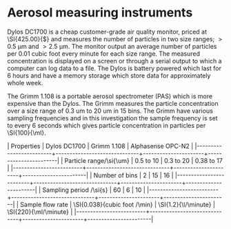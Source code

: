 
# Aerosol measuring instruments

Dylos DC1700 is a cheap customer-grade air quality monitor, priced at \SI{425.00}{\$} and measures the number of particles in two size ranges; $>\SI{0.5}{\um}$ and $>\SI{2.5}{\um}$.
The monitor output an average number of particles per 0.01 cubic foot every minute for each size range.
The measured concentration is displayed on a screen or through a serial output to which a computer can log data to a file.
The Dylos is battery powered which last for 6 hours and have a memory storage which store data for approximately whole week.

The Grimm 1.108 is a portable aerosol spectrometer (PAS) which is more expensive than the Dylos.
The Grimm measures the particle concentration over a size range of 0.3 um to 20 um in 15 bins.
The Grimm have various sampling frequencies and in this investigation the sample frequency is set to every 6 seconds 
which gives particle concentration in particles per \SI{100}{\ml}.





| Properties              | Dylos DC1700                 | Grimm 1.108          | Alphasense OPC-N2     |
|-------------------------+------------------------------+----------------------+-----------------------|
| Particle range/\si{\um} | 0.5 to 10                    | 0.3 to 20            | 0.38 to 17            |
|-------------------------+------------------------------+----------------------+-----------------------|
| Number of bins          | 2                            | 15                   | 16                    |
|-------------------------+------------------------------+----------------------+-----------------------|
| Sampling period /\si{s} | 60                           | 6                    | 10                    |
|-------------------------+------------------------------+----------------------+-----------------------|
| Sample flow rate        | \SI{0.038}{cubic foot /\min} | \SI{1.2}{\l/\minute} | \SI{220}{\ml/\minute} |
|-------------------------+------------------------------+----------------------+-----------------------|

